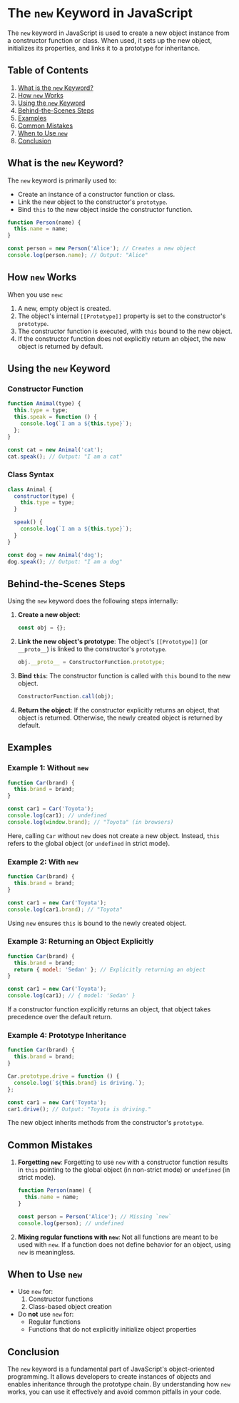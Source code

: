 # **The `new` Keyword in JavaScript**

The `new` keyword in JavaScript is used to create a new object instance from a constructor function or class. When used, it sets up the new object, initializes its properties, and links it to a prototype for inheritance.


## **Table of Contents**

1. [What is the `new` Keyword?](#what-is-the-new-keyword)
2. [How `new` Works](#how-new-works)
3. [Using the `new` Keyword](#using-the-new-keyword)
4. [Behind-the-Scenes Steps](#behind-the-scenes-steps)
5. [Examples](#examples)
6. [Common Mistakes](#common-mistakes)
7. [When to Use `new`](#when-to-use-new)
8. [Conclusion](#conclusion)


## **What is the `new` Keyword?**

The `new` keyword is primarily used to:
- Create an instance of a constructor function or class.
- Link the new object to the constructor's `prototype`.
- Bind `this` to the new object inside the constructor function.

```javascript
function Person(name) {
  this.name = name;
}

const person = new Person('Alice'); // Creates a new object
console.log(person.name); // Output: "Alice"
```


## **How `new` Works**

When you use `new`:
1. A new, empty object is created.
2. The object's internal `[[Prototype]]` property is set to the constructor's `prototype`.
3. The constructor function is executed, with `this` bound to the new object.
4. If the constructor function does not explicitly return an object, the new object is returned by default.



## **Using the `new` Keyword**

### **Constructor Function**

```javascript
function Animal(type) {
  this.type = type;
  this.speak = function () {
    console.log(`I am a ${this.type}`);
  };
}

const cat = new Animal('cat');
cat.speak(); // Output: "I am a cat"
```

### **Class Syntax**

```javascript
class Animal {
  constructor(type) {
    this.type = type;
  }

  speak() {
    console.log(`I am a ${this.type}`);
  }
}

const dog = new Animal('dog');
dog.speak(); // Output: "I am a dog"
```

## **Behind-the-Scenes Steps**

Using the `new` keyword does the following steps internally:

1. **Create a new object**:
   ```javascript
   const obj = {};
   ```

2. **Link the new object's prototype**:
   The object's `[[Prototype]]` (or `__proto__`) is linked to the constructor's `prototype`.
   ```javascript
   obj.__proto__ = ConstructorFunction.prototype;
   ```

3. **Bind `this`**:
   The constructor function is called with `this` bound to the new object.
   ```javascript
   ConstructorFunction.call(obj);
   ```

4. **Return the object**:
   If the constructor explicitly returns an object, that object is returned. Otherwise, the newly created object is returned by default.


## **Examples**

### Example 1: Without `new`

```javascript
function Car(brand) {
  this.brand = brand;
}

const car1 = Car('Toyota');
console.log(car1); // undefined
console.log(window.brand); // "Toyota" (in browsers)
```

Here, calling `Car` without `new` does not create a new object. Instead, `this` refers to the global object (or `undefined` in strict mode).


### Example 2: With `new`

```javascript
function Car(brand) {
  this.brand = brand;
}

const car1 = new Car('Toyota');
console.log(car1.brand); // "Toyota"
```

Using `new` ensures `this` is bound to the newly created object.



### Example 3: Returning an Object Explicitly

```javascript
function Car(brand) {
  this.brand = brand;
  return { model: 'Sedan' }; // Explicitly returning an object
}

const car1 = new Car('Toyota');
console.log(car1); // { model: 'Sedan' }
```

If a constructor function explicitly returns an object, that object takes precedence over the default return.



### Example 4: Prototype Inheritance

```javascript
function Car(brand) {
  this.brand = brand;
}

Car.prototype.drive = function () {
  console.log(`${this.brand} is driving.`);
};

const car1 = new Car('Toyota');
car1.drive(); // Output: "Toyota is driving."
```

The new object inherits methods from the constructor's `prototype`.



## **Common Mistakes**

1. **Forgetting `new`**:
   Forgetting to use `new` with a constructor function results in `this` pointing to the global object (in non-strict mode) or `undefined` (in strict mode).

   ```javascript
   function Person(name) {
     this.name = name;
   }

   const person = Person('Alice'); // Missing `new`
   console.log(person); // undefined
   ```

2. **Mixing regular functions with `new`**:
   Not all functions are meant to be used with `new`. If a function does not define behavior for an object, using `new` is meaningless.


## **When to Use `new`**

- Use `new` for:
  1. Constructor functions
  2. Class-based object creation
- Do **not** use `new` for:
  - Regular functions
  - Functions that do not explicitly initialize object properties


## **Conclusion**

The `new` keyword is a fundamental part of JavaScript's object-oriented programming. It allows developers to create instances of objects and enables inheritance through the prototype chain. By understanding how `new` works, you can use it effectively and avoid common pitfalls in your code.
